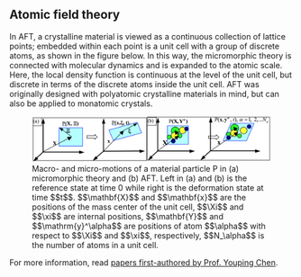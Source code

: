 ## Atomic field theory

In AFT, a crystalline material is viewed as a continuous collection of lattice points; embedded within each point is a unit cell with a group of discrete atoms, as shown in the figure below. In this way, the micromorphic theory is connected with molecular dynamics and is expanded to the atomic scale. Here, the local density function is continuous at the level of the unit cell, but discrete in terms of the discrete atoms inside the unit cell. AFT was originally designed with polyatomic crystalline materials in mind, but can also be applied to monatomic crystals.

<figure><img src='fig/cheny.png'><figcaption>Macro- and micro-motions of a material particle P in (a) micromorphic theory and (b) AFT. Left in (a) and (b) is the reference state at time 0 while right is the deformation state at time $$t$$. $$\mathbf{X}$$ and $$\mathbf{x}$$ are the positions of the mass center of the unit cell, $$\Xi$$ and $$\xi$$ are internal positions, $$\mathbf{Y}$$ and $$\mathrm{y}^\alpha$$ are positions of atom $$\alpha$$ with respect to $$\Xi$$ and $$\xi$$, respectively, $$N_\alpha$$ is the number of atoms in a unit cell.</figcaption></figure>


For more information, read [papers first-authored by Prof. Youping Chen](../chapter1/publications.md).